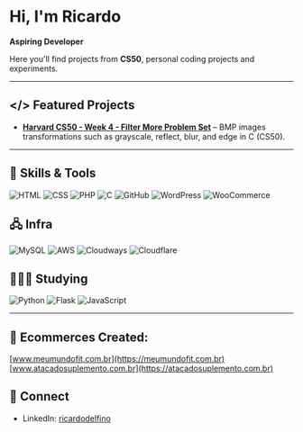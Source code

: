 # Hi, I'm Ricardo

**Aspiring Developer**

Here you'll find projects from **CS50**, personal coding projects and experiments.

---

## </> Featured Projects

- **[Harvard CS50 - Week 4 - Filter More Problem Set](https://github.com/ricardodelfino/harvard-cs50-2025/tree/main/week4-memory/filter-more)** – BMP images transformations such as grayscale, reflect, blur, and edge in C (CS50).  

---

## 🔧 Skills & Tools
![HTML](https://img.shields.io/badge/-HTML-E34F26?style=flat-square&logo=html5&logoColor=white) 
![CSS](https://img.shields.io/badge/-CSS-1572B6?style=flat-square&logo=css3&logoColor=white) 
![PHP](https://img.shields.io/badge/-PHP-777BB4?style=flat-square&logo=php&logoColor=white) 
![C](https://img.shields.io/badge/-C-A8B9CC?style=flat-square&logo=c&logoColor=white) 
![GitHub](https://img.shields.io/badge/-GitHub-181717?style=flat-square&logo=github&logoColor=white) 
![WordPress](https://img.shields.io/badge/-WordPress-21759B?style=flat-square&logo=wordpress&logoColor=white) 
![WooCommerce](https://img.shields.io/badge/-WooCommerce-96588A?style=flat-square&logo=woocommerce&logoColor=white)

## 🖧 Infra
![MySQL](https://img.shields.io/badge/-MySQL-4479A1?style=flat-square&logo=mysql&logoColor=white) 
![AWS](https://img.shields.io/badge/-AWS-FF9900?style=flat-square&logo=amazon-aws&logoColor=white) 
![Cloudways](https://img.shields.io/badge/-Cloudways-0679BB?style=flat-square&logo=cloudways&logoColor=white) 
![Cloudflare](https://img.shields.io/badge/-Cloudflare-F38020?style=flat-square&logo=cloudflare&logoColor=white)

## 👩🏻‍💻 Studying
![Python](https://img.shields.io/badge/-Python-3776AB?style=flat-square&logo=python&logoColor=white) 
![Flask](https://img.shields.io/badge/-Flask-000000?style=flat-square&logo=flask&logoColor=white) 
![JavaScript](https://img.shields.io/badge/-JavaScript-F7DF1E?style=flat-square&logo=javascript&logoColor=black)

---

## 🛒 Ecommerces Created:
[www.meumundofit.com.br](https://meumundofit.com.br)  
[www.atacadosuplemento.com.br](https://atacadosuplemento.com.br)

## 🔗 Connect
- LinkedIn: [ricardodelfino](https://www.linkedin.com/in/ricardods)  
